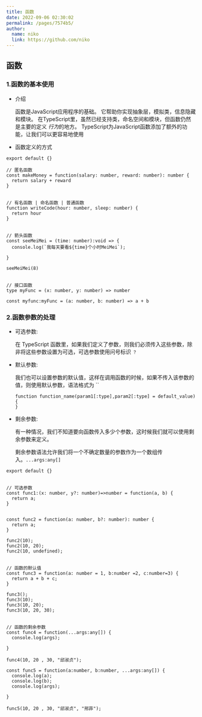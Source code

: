 ```yaml
---
title: 函数
date: 2022-09-06 02:30:02
permalink: /pages/7574b5/
author: 
  name: niko
  link: https://github.com/niko
---
```

## 函数

###  1.函数的基本使用

- 介绍

  函数是JavaScript应用程序的基础。 它帮助你实现抽象层，模拟类，信息隐藏和模块。 在TypeScript里，虽然已经支持类，命名空间和模块，但函数仍然是主要的定义 *行为*的地方。 TypeScript为JavaScript函数添加了额外的功能，让我们可以更容易地使用

- 函数定义的方式

```
export default {}

// 匿名函数
const makeMoney = function(salary: number, reward: number): number {
  return salary + reward
}


// 有名函数 | 命名函数 | 普通函数
function writeCode(hour: number, sleep: number) {
  return hour
}
 

// 箭头函数
const seeMeiMei = (time: number):void => {
  console.log(`我每天要看${time}个小时MeiMei`);
  
}

seeMeiMei(8)


// 接口函数
type myFunc = (x: number, y: number) => number

const myfunc:myFunc = (a: number, b: number) => a + b
```

###  2.函数参数的处理

- 可选参数:

  在 TypeScript 函数里，如果我们定义了参数，则我们必须传入这些参数，除非将这些参数设置为可选，可选参数使用问号标识 `？`

- 默认参数:

  我们也可以设置参数的默认值，这样在调用函数的时候，如果不传入该参数的值，则使用默认参数，语法格式为 ``

  ```
  function function_name(param1[:type],param2[:type] = default_value) { 
  }
  ```

- 剩余参数:

  有一种情况，我们不知道要向函数传入多少个参数，这时候我们就可以使用剩余参数来定义。

  剩余参数语法允许我们将一个不确定数量的参数作为一个数组传入。`...args:any[]`

```
export default {}


// 可选参数
const func1:(x: number, y?: number)=>number = function(a, b) {
  return a;
}


const func2 = function(a: number, b?: number): number {
  return a;
}

func2(10);
func2(10, 20);
func2(10, undefined);


// 函数的默认值
const func3 = function(a: number = 1, b:number =2, c:number=3) {
  return a + b + c;
}

func3();
func3(10);
func3(10, 20);
func3(10, 20, 30);


// 函数的剩余参数
const func4 = function(...args:any[]) {
  console.log(args);
  
}

func4(10, 20 , 30, "邱淑贞");

const func5 = function(a:number, b:number, ...args:any[]) {
  console.log(a);
  console.log(b);
  console.log(args);
  
}

func5(10, 20 , 30, "邱淑贞", "邢菲");
```